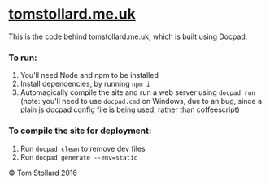 # [tomstollard.me.uk](https://tomstollard.me.uk)

This is the code behind tomstollard.me.uk, which is built using Docpad.

### To run:  
1. You'll need Node and npm to be installed
2. Install dependencies, by running `npm i`
3. Automagically compile the site and run a web server using `docpad run`  
   (note: you'll need to use `docpad.cmd` on Windows, due to an bug, since a plain js docpad config file is being used, rather than coffeescript)

### To compile the site for deployment:  
1. Run `docpad clean` to remove dev files
2. Run `docpad generate --env=static`

&copy; Tom Stollard 2016
